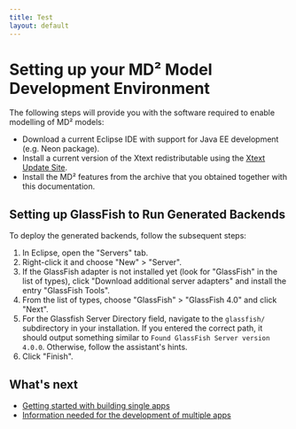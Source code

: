 ```yaml
---
title: Test
layout: default
---
```


# Setting up your MD² Model Development Environment

The following steps will provide you with the software required to enable modelling of MD² models:

* Download a current Eclipse IDE with support for Java EE development (e.g. Neon package).
* Install a current version of the Xtext redistributable using the [Xtext Update Site](https://eclipse.org/Xtext/download.html).
* Install the MD² features from the archive that you obtained together with this documentation.

## Setting up GlassFish to Run Generated Backends
To deploy the generated backends, follow the subsequent steps:

1. In Eclipse, open the "Servers" tab.
1. Right-click it and choose "New" > "Server".
1. If the GlassFish adapter is not installed yet (look for "GlassFish" in the list of types), click "Download additional server adapters" and install the entry "GlassFish Tools".
1. From the list of types, choose "GlassFish" > "GlassFish 4.0" and click "Next".
1. For the Glassfish Server Directory field, navigate to the `glassfish/` subdirectory in your installation.
If you entered the correct path, it should output something similar to ```Found GlassFish Server version 4.0.0```.
	Otherwise, follow the assistant's hints.
1. Click "Finish".

## What's next
* [Getting started with building single apps](530_single-apps.html)
* [Information needed for the development of multiple apps](540_multiple-apps.html)

